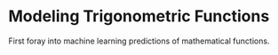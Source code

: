 # Modeling Trigonometric Functions
First foray into machine learning predictions of mathematical functions.
